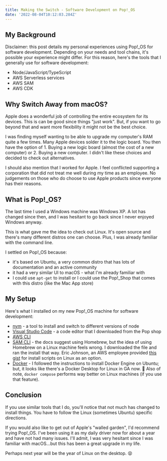```yaml
---
title: Making the Switch - Software Development on Pop!_OS
date: '2022-08-04T10:12:03.284Z'
---
```


## My Background

Disclaimer: this post details my personal experiences using Pop!\_OS for software development. Depending on your needs and tool chains, it's possible your experience might differ. For this reason, here's the tools that I generally use for software development:

- Node/JavaScript/TypeScript
- AWS Serverless services
- AWS SAM
- AWS CDK

## Why Switch Away from macOS?

Apple does a wonderful job of controlling the entire ecosystem for its devices. This is can be good since things "just work". But, if you want to go beyond that and want more flexibility it might not be the best choice.

I was finding myself wanting to be able to upgrade my computer's RAM quite a few times. Many Apple devices solder it to the logic board. You then have the option of 1. Buying a new logic board (almost the cost of a new computer) or 2. Buying a new computer. I didn't like these choices and decided to check out alternatives.

I should also mention that I worked for Apple. I feel conflicted supporting a corporation that did not treat me well during my time as an employee. No judgements on those who do choose to use Apple products since everyone has their reasons.

## What is Pop!\_OS?

The last time I used a Windows machine was Windows XP. A lot has changed since then, and I was hesitant to go back since I never enjoyed Windows anyway.

This is what gave me the idea to check out Linux. It's open source and there's many different distros one can choose. Plus, I was already familiar with the command line.

I settled on Pop!\_OS because:

- it's based on Ubuntu, a very common distro that has lots of documentation and an active community
- it had a very similar UI to macOS - what I'm already familiar with
- I could use `apt-get` to install or I could use the Pop!\_Shop that comes with this distro (like the Mac App store)

## My Setup

Here's what I installed on my new Pop!\_OS machine for software development:

- [nvm](https://github.com/nvm-sh/nvm#installing-and-updating) - a tool to install and switch to different versions of node
- [Visual Studio Code](https://code.visualstudio.com/) - a code editor that I downloaded from the Pop shop
- [AWS CLI](https://docs.aws.amazon.com/cli/latest/userguide/getting-started-install.html)
- [SAM CLI](https://docs.aws.amazon.com/serverless-application-model/latest/developerguide/serverless-sam-cli-install-linux.html) - the docs suggest using Homebrew, but the idea of using Homebrew on a Linux machine feels wrong. I downloaded the file and ran the install that way. Eric Johnson, an AWS employee provided [this gist](https://gist.github.com/singledigit/5f00ef69393b3b6f5dbfcf6cfada345e) for install scripts on Linux as an option.
- [Docker](https://docs.docker.com/engine/install/ubuntu/) - I followed the instructions to install Docker Engine on Ubuntu; but, it looks like there's a Docker Desktop for Linux in GA now. 🎉 Also of note, `docker compose` performs way better on Linux machines (if you use that feature).

## Conclusion

If you use similar tools that I do, you'll notice that not much has changed to install things. You have to follow the Linux (sometimes Ubuntu) specific directions.

If you would also like to get out of Apple's "walled garden", I'd recommend trying Pop!\_OS. I've been using it as my daily driver now for about a year and have not had many issues. I'll admit, I was very hesitant since I was familiar with macOS...but this has been a great upgrade in my life.

Perhaps next year will be the year of Linux on the desktop. 😝
